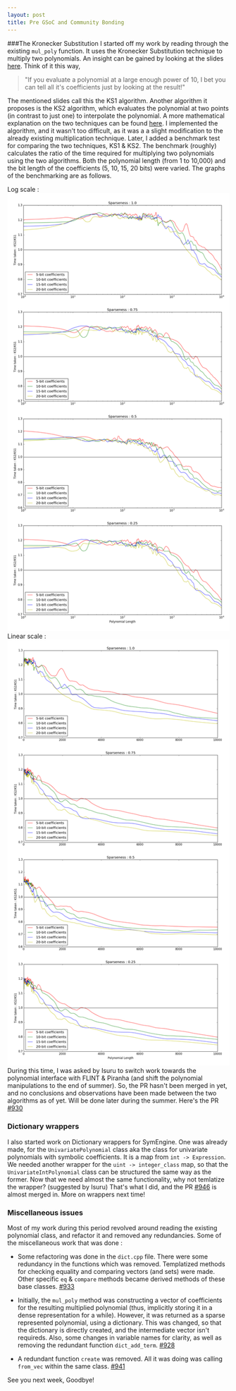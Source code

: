 ```yaml
---
layout: post
title: Pre GSoC and Community Bonding
---
```


###The Kronecker Substitution
I started off my work by reading through the existing `mul_poly` function. It uses the Kronecker Substitution technique to multiply two polynomials. An insight can be gained by looking at the slides [here](http://web.maths.unsw.edu.au/~davidharvey/talks/kronecker-talk.pdf). Think of it this way,

> "If you evaluate a polynomial at a large enough power of 10, I bet you can tell all it's coefficients just by looking at the result!"

The mentioned slides call this the KS1 algorithm. Another algorithm it proposes is the KS2 algorithm, which evaluates the polynomial at two points (in contrast to just one) to interpolate the polynomial. A more mathematical explanation on the two techniques can be found [here](http://arxiv.org/pdf/0712.4046v1.pdf). I implemented the algorithm, and it wasn't too difficult, as it was a a slight modification to the already existing multiplication technique. Later, I added a benchmark test for comparing the two techniques, KS1 & KS2. The benchmark (roughly) calculates the ratio of the time required for multiplying two polynomials using the two algorithms. Both the polynomial length (from 1 to 10,000) and the bit length of the coefficients (5, 10, 15, 20 bits) were varied. The graphs of the benchmarking are as follows.

Log scale :
![](assets/log.png)
Linear scale :
![](assets/linear.png)
During this time, I was asked by Isuru to switch work towards the polynomial interface with FLINT & Piranha (and shift the polynomial manipulations to the end of summer). So, the PR hasn't been merged in yet, and no conclusions and observations have been made between the two algorithms as of yet. Will be done later during the summer. Here's the PR [#930](https://github.com/symengine/symengine/pull/930)

### Dictionary wrappers
I also started work on Dictionary wrappers for SymEngine. One was already made, for the `UnivariatePolynomial` class aka the class for univariate polynomials with symbolic coefficients. It is a map from `int -> Expression`. We needed another wrapper for the `uint -> integer_class` map, so that the `UnivariateIntPolynomial` class can be structured the same way as the former. Now that we need almost the same functionality, why not temlatize the wrapper? (suggested by Isuru) That's what I did, and the PR [#946](https://github.com/symengine/symengine/pull/946) is almost merged in. More on wrappers next time!

### Miscellaneous issues
Most of my work during this period revolved around reading the existing polynomial class, and refactor it and removed any redundancies. Some of the miscellaneous work that was done :

- Some refactoring was done in the `dict.cpp` file. There were some redundancy in the functions which was removed. Templatized methods for checking equality and comparing vectors (and sets) were made. Other specific `eq` & `compare` methods became derived methods of these base classes. [#933](https://github.com/symengine/symengine/pull/933)

- Initially, the `mul_poly` method was constructing a vector of coefficients for the resulting multiplied polynomial (thus, implicitly storing it in a dense representation for a while). However, it was returned as a sparse represented polynomial, using a dictionary. This was changed, so that the dictionary is directly created, and the intermediate vector isn't requireds. Also, some changes in variable names for clarity, as well as removing the redundant function `dict_add_term`. [#928](https://github.com/symengine/symengine/pull/928)

- A redundant function `create` was removed. All it was doing was calling `from_vec` within the same class. [#941](https://github.com/symengine/symengine/pull/941)

See you next week, Goodbye!